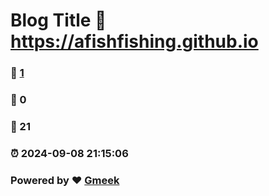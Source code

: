# Blog Title :link: https://afishfishing.github.io 
### :page_facing_up: [1](https://afishfishing.github.io/tag.html) 
### :speech_balloon: 0 
### :hibiscus: 21 
### :alarm_clock: 2024-09-08 21:15:06 
### Powered by :heart: [Gmeek](https://github.com/Meekdai/Gmeek)
